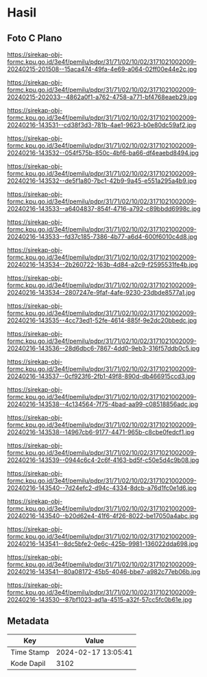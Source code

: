 # Hasil

## Foto C Plano

https://sirekap-obj-formc.kpu.go.id/3e4f/pemilu/pdpr/31/71/02/10/02/3171021002009-20240215-201508--15aca474-49fa-4e69-a064-02ff00e44e2c.jpg

https://sirekap-obj-formc.kpu.go.id/3e4f/pemilu/pdpr/31/71/02/10/02/3171021002009-20240215-202033--4862a0f1-a762-4758-a771-bf4768eaeb29.jpg

https://sirekap-obj-formc.kpu.go.id/3e4f/pemilu/pdpr/31/71/02/10/02/3171021002009-20240216-143531--cd38f3d3-781b-4ae1-9623-b0e80dc59af2.jpg

https://sirekap-obj-formc.kpu.go.id/3e4f/pemilu/pdpr/31/71/02/10/02/3171021002009-20240216-143532--054f575b-850c-4bf6-ba66-df4eaebd8494.jpg

https://sirekap-obj-formc.kpu.go.id/3e4f/pemilu/pdpr/31/71/02/10/02/3171021002009-20240216-143532--de5f1a80-7bc1-42b9-9a45-e551a295a4b9.jpg

https://sirekap-obj-formc.kpu.go.id/3e4f/pemilu/pdpr/31/71/02/10/02/3171021002009-20240216-143533--a6404837-854f-4716-a792-c89bbdd6998c.jpg

https://sirekap-obj-formc.kpu.go.id/3e4f/pemilu/pdpr/31/71/02/10/02/3171021002009-20240216-143533--fd37c185-7386-4b77-a6d4-600f6010c4d8.jpg

https://sirekap-obj-formc.kpu.go.id/3e4f/pemilu/pdpr/31/71/02/10/02/3171021002009-20240216-143534--2b260722-163b-4d84-a2c9-f2595531fe4b.jpg

https://sirekap-obj-formc.kpu.go.id/3e4f/pemilu/pdpr/31/71/02/10/02/3171021002009-20240216-143534--2807247e-9faf-4afe-9230-23dbde8577a1.jpg

https://sirekap-obj-formc.kpu.go.id/3e4f/pemilu/pdpr/31/71/02/10/02/3171021002009-20240216-143535--4cc73ed1-52fe-4614-885f-9e2dc20bbedc.jpg

https://sirekap-obj-formc.kpu.go.id/3e4f/pemilu/pdpr/31/71/02/10/02/3171021002009-20240216-143536--28d6dbc6-7867-4dd0-9eb3-316f57ddb0c5.jpg

https://sirekap-obj-formc.kpu.go.id/3e4f/pemilu/pdpr/31/71/02/10/02/3171021002009-20240216-143537--0cf923f6-2fb1-49f8-890d-db466915ccd3.jpg

https://sirekap-obj-formc.kpu.go.id/3e4f/pemilu/pdpr/31/71/02/10/02/3171021002009-20240216-143538--4c134564-7f75-4bad-aa99-c08518856adc.jpg

https://sirekap-obj-formc.kpu.go.id/3e4f/pemilu/pdpr/31/71/02/10/02/3171021002009-20240216-143538--14967cb6-9177-4471-965b-c8cbe0fedcf1.jpg

https://sirekap-obj-formc.kpu.go.id/3e4f/pemilu/pdpr/31/71/02/10/02/3171021002009-20240216-143539--0944c6c4-2c6f-4163-bd5f-c50e5d4c9b08.jpg

https://sirekap-obj-formc.kpu.go.id/3e4f/pemilu/pdpr/31/71/02/10/02/3171021002009-20240216-143540--7d24efc2-d94c-4334-8dcb-a76d1fc0e1d6.jpg

https://sirekap-obj-formc.kpu.go.id/3e4f/pemilu/pdpr/31/71/02/10/02/3171021002009-20240216-143540--b20d62e4-41f6-4f26-8022-be17050a4abc.jpg

https://sirekap-obj-formc.kpu.go.id/3e4f/pemilu/pdpr/31/71/02/10/02/3171021002009-20240216-143541--8dc5bfe2-0e6c-425b-9981-136022dda698.jpg

https://sirekap-obj-formc.kpu.go.id/3e4f/pemilu/pdpr/31/71/02/10/02/3171021002009-20240216-143541--80a08172-45b5-4046-bbe7-a982c77eb06b.jpg

https://sirekap-obj-formc.kpu.go.id/3e4f/pemilu/pdpr/31/71/02/10/02/3171021002009-20240216-143530--87bf1023-ad1a-4515-a32f-57cc5fc0b61e.jpg


## Metadata

| Key        | Value               |
| ---------- | ------------------- |
| Time Stamp | 2024-02-17 13:05:41 |
| Kode Dapil | 3102                |



